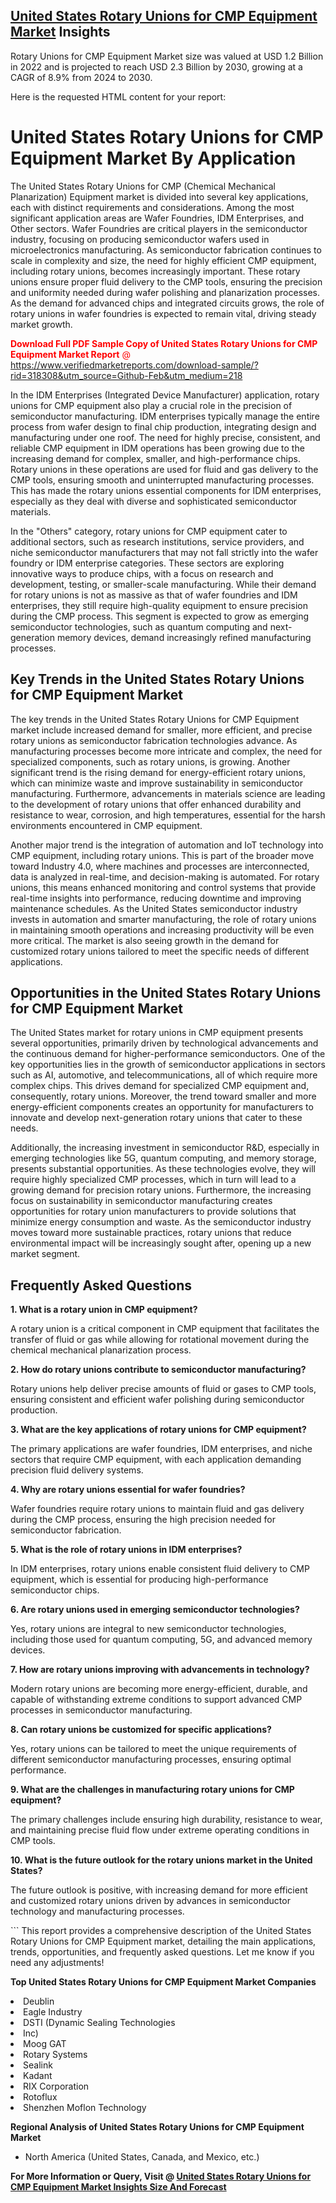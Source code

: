 <h2><a href="https://www.verifiedmarketreports.com/download-sample/?rid=318308&amp;utm_source=Github-Feb&amp;utm_medium=218" target="_blank">United States Rotary Unions for CMP Equipment Market</a> Insights</h2><p>Rotary Unions for CMP Equipment Market size was valued at USD 1.2 Billion in 2022 and is projected to reach USD 2.3 Billion by 2030, growing at a CAGR of 8.9% from 2024 to 2030.</p><p>Here is the requested HTML content for your report:  <h1>United States Rotary Unions for CMP Equipment Market By Application</h1> <p>The United States Rotary Unions for CMP (Chemical Mechanical Planarization) Equipment market is divided into several key applications, each with distinct requirements and considerations. Among the most significant application areas are Wafer Foundries, IDM Enterprises, and Other sectors. Wafer Foundries are critical players in the semiconductor industry, focusing on producing semiconductor wafers used in microelectronics manufacturing. As semiconductor fabrication continues to scale in complexity and size, the need for highly efficient CMP equipment, including rotary unions, becomes increasingly important. These rotary unions ensure proper fluid delivery to the CMP tools, ensuring the precision and uniformity needed during wafer polishing and planarization processes. As the demand for advanced chips and integrated circuits grows, the role of rotary unions in wafer foundries is expected to remain vital, driving steady market growth. <p><span class=""><span style="color: #ff0000;"><strong>Download Full PDF Sample Copy of United States Rotary Unions for CMP Equipment Market Report</strong> @ </span><a href="https://www.verifiedmarketreports.com/download-sample/?rid=318308&amp;utm_source=Github-Feb&amp;utm_medium=218" target="_blank">https://www.verifiedmarketreports.com/download-sample/?rid=318308&amp;utm_source=Github-Feb&amp;utm_medium=218</a></span></p> <p>In the IDM Enterprises (Integrated Device Manufacturer) application, rotary unions for CMP equipment also play a crucial role in the precision of semiconductor manufacturing. IDM enterprises typically manage the entire process from wafer design to final chip production, integrating design and manufacturing under one roof. The need for highly precise, consistent, and reliable CMP equipment in IDM operations has been growing due to the increasing demand for complex, smaller, and high-performance chips. Rotary unions in these operations are used for fluid and gas delivery to the CMP tools, ensuring smooth and uninterrupted manufacturing processes. This has made the rotary unions essential components for IDM enterprises, especially as they deal with diverse and sophisticated semiconductor materials. <p>In the "Others" category, rotary unions for CMP equipment cater to additional sectors, such as research institutions, service providers, and niche semiconductor manufacturers that may not fall strictly into the wafer foundry or IDM enterprise categories. These sectors are exploring innovative ways to produce chips, with a focus on research and development, testing, or smaller-scale manufacturing. While their demand for rotary unions is not as massive as that of wafer foundries and IDM enterprises, they still require high-quality equipment to ensure precision during the CMP process. This segment is expected to grow as emerging semiconductor technologies, such as quantum computing and next-generation memory devices, demand increasingly refined manufacturing processes. <h2>Key Trends in the United States Rotary Unions for CMP Equipment Market</h2> <p>The key trends in the United States Rotary Unions for CMP Equipment market include increased demand for smaller, more efficient, and precise rotary unions as semiconductor fabrication technologies advance. As manufacturing processes become more intricate and complex, the need for specialized components, such as rotary unions, is growing. Another significant trend is the rising demand for energy-efficient rotary unions, which can minimize waste and improve sustainability in semiconductor manufacturing. Furthermore, advancements in materials science are leading to the development of rotary unions that offer enhanced durability and resistance to wear, corrosion, and high temperatures, essential for the harsh environments encountered in CMP equipment. <p>Another major trend is the integration of automation and IoT technology into CMP equipment, including rotary unions. This is part of the broader move toward Industry 4.0, where machines and processes are interconnected, data is analyzed in real-time, and decision-making is automated. For rotary unions, this means enhanced monitoring and control systems that provide real-time insights into performance, reducing downtime and improving maintenance schedules. As the United States semiconductor industry invests in automation and smarter manufacturing, the role of rotary unions in maintaining smooth operations and increasing productivity will be even more critical. The market is also seeing growth in the demand for customized rotary unions tailored to meet the specific needs of different applications. <h2>Opportunities in the United States Rotary Unions for CMP Equipment Market</h2> <p>The United States market for rotary unions in CMP equipment presents several opportunities, primarily driven by technological advancements and the continuous demand for higher-performance semiconductors. One of the key opportunities lies in the growth of semiconductor applications in sectors such as AI, automotive, and telecommunications, all of which require more complex chips. This drives demand for specialized CMP equipment and, consequently, rotary unions. Moreover, the trend toward smaller and more energy-efficient components creates an opportunity for manufacturers to innovate and develop next-generation rotary unions that cater to these needs. <p>Additionally, the increasing investment in semiconductor R&D, especially in emerging technologies like 5G, quantum computing, and memory storage, presents substantial opportunities. As these technologies evolve, they will require highly specialized CMP processes, which in turn will lead to a growing demand for precision rotary unions. Furthermore, the increasing focus on sustainability in semiconductor manufacturing creates opportunities for rotary union manufacturers to provide solutions that minimize energy consumption and waste. As the semiconductor industry moves toward more sustainable practices, rotary unions that reduce environmental impact will be increasingly sought after, opening up a new market segment. <h2>Frequently Asked Questions</h2> <p><b>1. What is a rotary union in CMP equipment?</b></p> <p>A rotary union is a critical component in CMP equipment that facilitates the transfer of fluid or gas while allowing for rotational movement during the chemical mechanical planarization process.</p> <p><b>2. How do rotary unions contribute to semiconductor manufacturing?</b></p> <p>Rotary unions help deliver precise amounts of fluid or gases to CMP tools, ensuring consistent and efficient wafer polishing during semiconductor production.</p> <p><b>3. What are the key applications of rotary unions for CMP equipment?</b></p> <p>The primary applications are wafer foundries, IDM enterprises, and niche sectors that require CMP equipment, with each application demanding precision fluid delivery systems.</p> <p><b>4. Why are rotary unions essential for wafer foundries?</b></p> <p>Wafer foundries require rotary unions to maintain fluid and gas delivery during the CMP process, ensuring the high precision needed for semiconductor fabrication.</p> <p><b>5. What is the role of rotary unions in IDM enterprises?</b></p> <p>In IDM enterprises, rotary unions enable consistent fluid delivery to CMP equipment, which is essential for producing high-performance semiconductor chips.</p> <p><b>6. Are rotary unions used in emerging semiconductor technologies?</b></p> <p>Yes, rotary unions are integral to new semiconductor technologies, including those used for quantum computing, 5G, and advanced memory devices.</p> <p><b>7. How are rotary unions improving with advancements in technology?</b></p> <p>Modern rotary unions are becoming more energy-efficient, durable, and capable of withstanding extreme conditions to support advanced CMP processes in semiconductor manufacturing.</p> <p><b>8. Can rotary unions be customized for specific applications?</b></p> <p>Yes, rotary unions can be tailored to meet the unique requirements of different semiconductor manufacturing processes, ensuring optimal performance.</p> <p><b>9. What are the challenges in manufacturing rotary unions for CMP equipment?</b></p> <p>The primary challenges include ensuring high durability, resistance to wear, and maintaining precise fluid flow under extreme operating conditions in CMP tools.</p> <p><b>10. What is the future outlook for the rotary unions market in the United States?</b></p> <p>The future outlook is positive, with increasing demand for more efficient and customized rotary unions driven by advances in semiconductor technology and manufacturing processes.</p> ``` This report provides a comprehensive description of the United States Rotary Unions for CMP Equipment market, detailing the main applications, trends, opportunities, and frequently asked questions. Let me know if you need any adjustments!</p><p><strong>Top United States Rotary Unions for CMP Equipment Market Companies</strong></p><div data-test-id=""><p><li>Deublin</li><li> Eagle Industry</li><li> DSTI (Dynamic Sealing Technologies</li><li> Inc)</li><li> Moog GAT</li><li> Rotary Systems</li><li> Sealink</li><li> Kadant</li><li> RIX Corporation</li><li> Rotoflux</li><li> Shenzhen Moflon Technology</li></p><div><strong>Regional Analysis of&nbsp;United States Rotary Unions for CMP Equipment Market</strong></div><ul><li dir="ltr"><p dir="ltr">North America&nbsp;(United States, Canada, and Mexico, etc.)</p></li></ul><p><strong>For More Information or Query, Visit @&nbsp;</strong><strong><a href="https://www.verifiedmarketreports.com/product/rotary-unions-for-cmp-equipment-market/?utm_source=Github-Feb&amp;utm_medium=218" target="_blank">United States Rotary Unions for CMP Equipment Market Insights Size And Forecast</a></strong></p></div>
